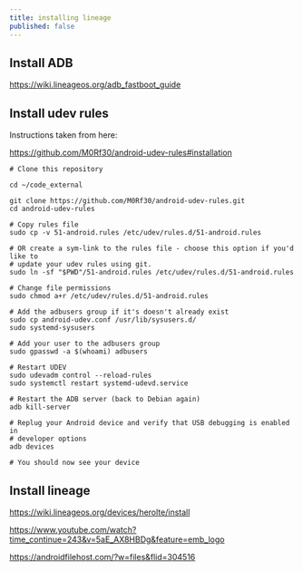 ```yaml
---
title: installing lineage
published: false
---
```


## Install ADB

<https://wiki.lineageos.org/adb_fastboot_guide>

## Install udev rules

Instructions taken from here:

<https://github.com/M0Rf30/android-udev-rules#installation>


```
# Clone this repository

cd ~/code_external

git clone https://github.com/M0Rf30/android-udev-rules.git
cd android-udev-rules
    
# Copy rules file
sudo cp -v 51-android.rules /etc/udev/rules.d/51-android.rules
    
# OR create a sym-link to the rules file - choose this option if you'd like to
# update your udev rules using git.
sudo ln -sf "$PWD"/51-android.rules /etc/udev/rules.d/51-android.rules
    
# Change file permissions
sudo chmod a+r /etc/udev/rules.d/51-android.rules
    
# Add the adbusers group if it's doesn't already exist
sudo cp android-udev.conf /usr/lib/sysusers.d/
sudo systemd-sysusers

# Add your user to the adbusers group
sudo gpasswd -a $(whoami) adbusers
    
# Restart UDEV
sudo udevadm control --reload-rules
sudo systemctl restart systemd-udevd.service
   
# Restart the ADB server (back to Debian again)
adb kill-server
    
# Replug your Android device and verify that USB debugging is enabled in
# developer options
adb devices
    
# You should now see your device
```

## Install lineage


<https://wiki.lineageos.org/devices/herolte/install>

<https://www.youtube.com/watch?time_continue=243&v=5aE_AX8HBDg&feature=emb_logo>

<https://androidfilehost.com/?w=files&flid=304516>